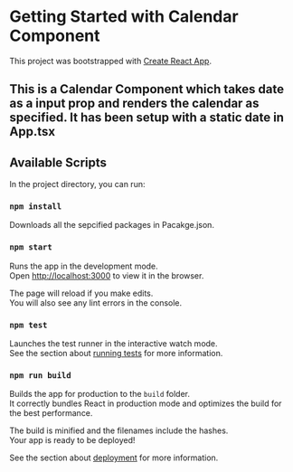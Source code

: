 # Getting Started with Calendar Component
This project was bootstrapped with [Create React App](https://github.com/facebook/create-react-app).

## This is a Calendar Component which takes date as a input prop and renders the calendar as specified. It has been setup with a static date in App.tsx 

## Available Scripts

In the project directory, you can run:

### `npm install`

Downloads all the sepcified packages in Pacakge.json.

### `npm start`

Runs the app in the development mode.\
Open [http://localhost:3000](http://localhost:3000) to view it in the browser.

The page will reload if you make edits.\
You will also see any lint errors in the console.

### `npm test`

Launches the test runner in the interactive watch mode.\
See the section about [running tests](https://facebook.github.io/create-react-app/docs/running-tests) for more information.

### `npm run build`

Builds the app for production to the `build` folder.\
It correctly bundles React in production mode and optimizes the build for the best performance.

The build is minified and the filenames include the hashes.\
Your app is ready to be deployed!

See the section about [deployment](https://facebook.github.io/create-react-app/docs/deployment) for more information.

